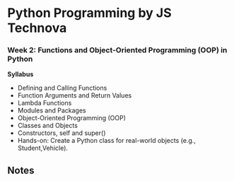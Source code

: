# Python Programming by JS Technova


### Week 2: Functions and Object-Oriented Programming (OOP) in Python

**Syllabus**
- Defining and Calling Functions
- Function Arguments and Return Values
- Lambda Functions
- Modules and Packages
- Object-Oriented Programming (OOP)
- Classes and Objects
- Constructors, self and super()
- Hands-on: Create a Python class for real-world objects (e.g., Student,Vehicle).


## Notes

